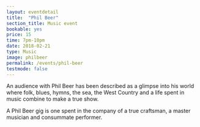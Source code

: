 ```yaml
---
layout: eventdetail
title:  "Phil Beer"
section_title: Music event
bookable: yes
price: 15
time: 7pm-10pm
date: 2018-02-21
type: Music
image: philbeer
permalink: /events/phil-beer
testmode: false
---
```


An audience with Phil Beer has been described as a glimpse into his world where folk, blues, hymns, the sea, the West Country and a life spent in music combine to make a true show.

A Phil Beer gig is one spent in the company of a true craftsman, a master musician and consummate performer.

